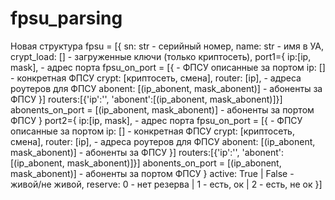 # fpsu_parsing
Новая структура
fpsu = [{   sn: str - серийный номер,
            name: str - имя в УА,
            crypt_load: [] - загруженные ключи (только криптосеть),
            port1={
                ip:[ip, mask],                       - адрес порта
                fpsu_on_port = [{                    - ФПСУ описанные за портом
                        ip: []                          - конкретная ФПСУ
                        crypt: [криптосеть, смена],
                        router: [ip],                - адреса роутеров для ФПСУ
                        abonent: [(ip_abonent, mask_abonent)]        - абоненты за ФПСУ
                }]
                routers:[{'ip':'', 'abonent':[(ip_abonent, mask_abonent)]}]
                abonents_on_port = [(ip_abonent, mask_abonent)]    - абоненты за портом ФПСУ
            }
            port2={
                ip:[ip, mask],                       - адрес порта
                fpsu_on_port = [{                    - ФПСУ описанные за портом
                        ip: []                          - конкретная ФПСУ
                        crypt: [криптосеть, смена],
                        router: [ip],                - адреса роутеров для ФПСУ
                        abonent: [(ip_abonent, mask_abonent)]        - абоненты за ФПСУ
                }]
                routers:[{'ip':'', 'abonent':[(ip_abonent, mask_abonent)]}]
                abonents_on_port = [(ip_abonent, mask_abonent)]    - абоненты за портом ФПСУ
            }
            active: True | False - живой/не живой,
            reserve: 0 - нет резерва | 1 - есть, ок | 2 - есть, не ок
        }]